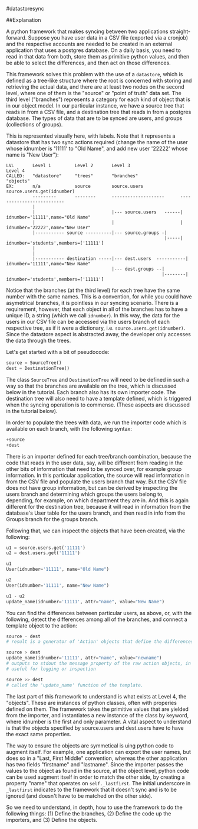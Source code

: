 #datastoresync

##Explanation

A python framework that makes syncing between two applications straight-forward. Suppose you have user data in a CSV file (exported via a cronjob) and the respective accounts are needed to be created in an external application that uses a postgres database. On a daily basis, you need to read in that data from both, store them as primitive python values, and then be able to select the differences, and then act on those differences.

This framework solves this problem with the use of a `datastore`, which is defined as a tree-like structure where the root is concerned with storing and retrieving the actual data, and there are at least two nodes on the second level, where one of them is the "source" or "point of truth" data set. The third level ("branches") represents a category for each kind of object that is in our object model. In our particular instance, we have a source tree that reads in from a CSV file, and a destination tree that reads in from a postgres database. The types of data that are to be synced are users, and groups (collections of groups). 

This is represented visually here, with labels. Note that it represents a datastore that has two sync actions required (change the name of the user whose idnumber is '11111' to "Old Name", and add new user '22222' whose name is "New User"):

```
LVL       Level 1         Level 2       Level 3                   Level 4
CALLED:   "datastore"     "trees"       "branches"                "objects"
EX:       n/a             source        source.users              source.users.get(idnumber)
          ---------       --------      --------------------      --------------------------
          |
          |                             |--- source.users   ------| idnumber='11111',name="Old Name"
          |                             |                         | idnumber='22222',name="New User"
          |----------- source ----------|--- source.groups -|
                                                            |-----| idnumber='students',members=['11111']   
          |
          |
          |----------- destination -----|--- dest.users  -----------| idnumber='11111',name="New Name"
                                        |--- dest.groups --|
                                                           |--------| idnumber='students',members=['11111']
```

Notice that the branches (at the third level) for each tree have the same number with the same names. This is a convention, for while you could have asymetrical branches, it is pointless in our syncing scenario. There is a requirement, however, that each object in all of the branches has to have a unique ID, a string (which we call `idnumber`). In this way, the data for the users in our CSV file can be accessed via the users branch of each respective tree, as if it were a dictionary, i.e. `source.users.get(idnumber)`. Since the datastore aspect is abstracted away, the developer only accesses the data through the trees.

Let's get started with a bit of pseudocode:

```python
source = SourceTree()
dest = DestinationTree()
```

The class `SourceTree` and `DestinationTree` will need to be defined in such a way so that the branches are available on the tree, which is discussed below in the tutorial. Each branch also has its own importer code. The destination tree will also need to have a template defined, which is triggered when the syncing operation is to commense. (These aspects are discussed in the tutorial below). 

In order to populate the trees with data, we run the importer code which is available on each branch, with the following syntax:

```python
+source
+dest
```

There is an importer defined for each tree/branch combination, because the code that reads in the user data, say, will be different from reading in the other bits of information that need to be synced over, for example group information. In this particular application, the source will read information in from the CSV file and populate the users branch that way. But the CSV file does not have group information, but can be derived by inspecting the users branch and determining which groups the users belong to, depending, for example, on which department they are in. And this is again different for the destination tree, because it will read in information from the database's User table for the users branch, and then read in info from the Groups branch for the groups branch.

Following that, we can inspect the objects that have been created, via the following:

```python
u1 = source.users.get('11111')
u2 = dest.users.get('11111')

u1
User(idnumber='11111', name="Old Name")

u2
User(idnumber='11111', name="New Name")

u1 - u2
update_name(idnumber='11111', attr="name", value="New Name")
```

You can find the differences between particular users, as above, or, with the following, detect the differences among all of the branches, and connect a template object to the action:

```python
source - dest    
# result is a generator of 'Action' objects that define the differences, used internally by the framework

source > dest    
update_name(idnumber='11111', attr="name", value="newname")
# outputs to stdout the message property of the raw action objects, in the above scenario 
# useful for logging or inspection

source >> dest
# called the 'update_name' function of the template.
```

The last part of this framework to understand is what exists at Level 4, the "objects". These are instances of python classes, often with properies defined on them. The framework takes the primitive values that are yielded from the importer, and instantiates a new instance of the class by keyword, where idnumber is the first and only parameter. A vital aspect to understand is that the objects specified by source.users and dest.users have to have the exact same properties.

The way to ensure the objects are symmetical is uing python code to augment itself. For example, one application can export the user names, but does so in a "Last, First Middle" convention, whereas the other application has two fields "firstname" and "lastname".  Since the importer passes the values to the object as found in the source, at the object level, python code can be used augment itself in order to match the other side, by creating a property "name" that operates on `self._lastfirst`. The initial underscore in `_lastfirst` indicates to the framework that it doesn't sync and is to be ignored (and doesn't have to be matched on the other side).

So we need to understand, in depth, how to use the framework to do the following things: (1) Define the branches, (2) Define the code up the importers, and (3) Define the objects.
